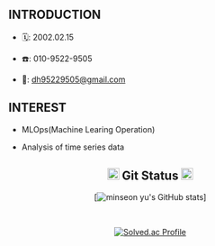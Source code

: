 ## INTRODUCTION

- 🗓️: 2002.02.15

- ☎️: 010-9522-9505

- 📧: dh95229505@gmail.com

## INTEREST

- MLOps(Machine Learing Operation)

- Analysis of time series data
<div align="center">

## <img src="https://img.icons8.com/?size=100&id=15352&format=png&color=000000" height="21"> Git Status <img src="https://img.icons8.com/?size=100&id=15352&format=png&color=000000" height="21"> 

[![minseon yu's GitHub stats](https://github-readme-stats.vercel.app/api?username=hahagoodgood&hide=stars,contribs&count_private=true&show_icons=true)]

<br/>

[![Solved.ac Profile](http://mazassumnida.wtf/api/v2/generate_badge?boj=dh12842007)](https://solved.ac/dh12842007/)
</div>

<br/>
